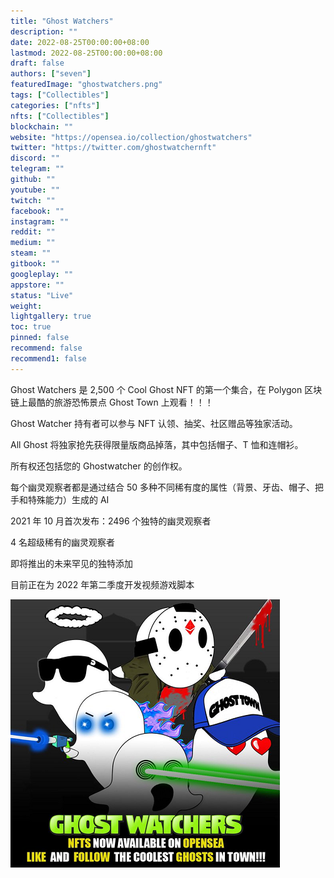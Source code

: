```yaml
---
title: "Ghost Watchers"
description: ""
date: 2022-08-25T00:00:00+08:00
lastmod: 2022-08-25T00:00:00+08:00
draft: false
authors: ["seven"]
featuredImage: "ghostwatchers.png"
tags: ["Collectibles"]
categories: ["nfts"]
nfts: ["Collectibles"]
blockchain: ""
website: "https://opensea.io/collection/ghostwatchers"
twitter: "https://twitter.com/ghostwatchernft"
discord: ""
telegram: ""
github: ""
youtube: ""
twitch: ""
facebook: ""
instagram: ""
reddit: ""
medium: ""
steam: ""
gitbook: ""
googleplay: ""
appstore: ""
status: "Live"
weight: 
lightgallery: true
toc: true
pinned: false
recommend: false
recommend1: false
---
```

Ghost Watchers 是 2,500 个 Cool Ghost NFT 的第一个集合，在 Polygon 区块链上最酷的旅游恐怖景点 Ghost Town 上观看！！！

Ghost Watcher 持有者可以参与 NFT 认领、抽奖、社区赠品等独家活动。

All Ghost 将独家抢先获得限量版商品掉落，其中包括帽子、T 恤和连帽衫。

所有权还包括您的 Ghostwatcher 的创作权。

每个幽灵观察者都是通过结合 50 多种不同稀有度的属性（背景、牙齿、帽子、把手和特殊能力）生成的 AI

2021 年 10 月首次发布：2496 个独特的幽灵观察者

4 名超级稀有的幽灵观察者

即将推出的未来罕见的独特添加

目前正在为 2022 年第二季度开发视频游戏脚本

![nft](1661418625370.png)